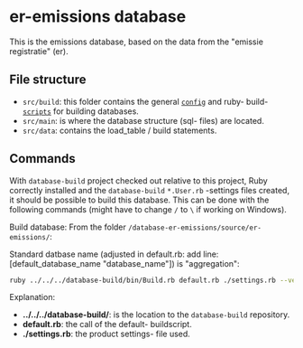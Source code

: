 # er-emissions database

This is the emissions database, based on the data from the "emissie registratie" (er).

## File structure

* `src/build`: this folder contains the general [`config`](src/build/config/) and ruby- build- [`scripts`](src/build/scripts/) for building databases.
* `src/main`: is where the database structure (sql- files) are located. 
* `src/data`: contains the load_table / build statements. 

## Commands

With `database-build` project checked out relative to this project, Ruby correctly installed and the `database-build` `*.User.rb` -settings files created, it should be possible to build this database.
This can be done with the following commands (might have to change `/` to `\` if working on Windows).


Build database:
From the folder `/database-er-emissions/source/er-emissions/`:

Standard datbase name (adjusted in default.rb: add line: [default_database_name "database_name"]) is "aggregation": 
```sh
ruby ../../../database-build/bin/Build.rb default.rb ./settings.rb --version '#'
```

Explanation: 
* **../../../database-build/**: is the location to the `database-build` repository.
* **default.rb**: the call of the default- buildscript.
* **./settings.rb**: the product settings- file used.
